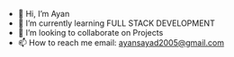 - 👋 Hi, I’m Ayan
- 🌱 I’m currently learning FULL STACK DEVELOPMENT
- 💞️ I’m looking to collaborate on Projects 
- 📫 How to reach me email: ayansayad2005@gmail.com

<!---
WTFAYXN/WTFAYXN is a ✨ special ✨ repository because its `README.md` (this file) appears on your GitHub profile.
You can click the Preview link to take a look at your changes.
--->
